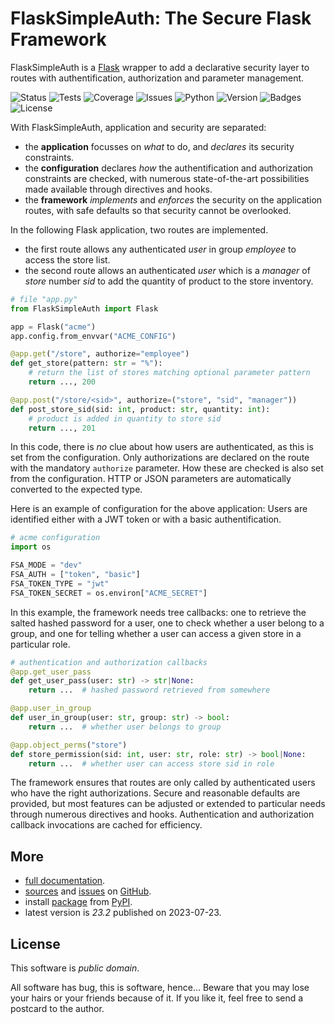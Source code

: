 # FlaskSimpleAuth: The Secure Flask Framework

FlaskSimpleAuth is a [Flask](https://flask.palletsprojects.com/) wrapper to add
a declarative security layer to routes with authentification, authorization and
parameter management.

![Status](https://github.com/zx80/flask-simple-auth/actions/workflows/fsa.yml/badge.svg?branch=master&style=flat)
![Tests](https://img.shields.io/badge/tests-79%20✓-success)
![Coverage](https://img.shields.io/badge/coverage-100%25-success)
![Issues](https://img.shields.io/github/issues/zx80/flask-simple-auth?style=flat)
![Python](https://img.shields.io/badge/python-3-informational)
![Version](https://img.shields.io/pypi/v/FlaskSimpleAuth)
![Badges](https://img.shields.io/badge/badges-8-informational)
![License](https://img.shields.io/pypi/l/flasksimpleauth?style=flat)

With FlaskSimpleAuth, application and security are separated:

- the **application** focusses on *what* to do, and *declares* its security
  constraints.
- the **configuration** declares *how* the authentification and authorization
  constraints are checked, with numerous state-of-the-art possibilities made
  available through directives and hooks.
- the **framework** *implements* and *enforces* the security on the application
  routes, with safe defaults so that security cannot be overlooked.

In the following Flask application, two routes are implemented.

- the first route allows any authenticated *user* in group *employee* to
  access the store list.
- the second route allows an authenticated *user* which is a *manager* of
  *store* number *sid* to add the quantity of product to the store inventory.

```python
# file "app.py"
from FlaskSimpleAuth import Flask

app = Flask("acme")
app.config.from_envvar("ACME_CONFIG")

@app.get("/store", authorize="employee")
def get_store(pattern: str = "%"):
    # return the list of stores matching optional parameter pattern
    return ..., 200

@app.post("/store/<sid>", authorize=("store", "sid", "manager"))
def post_store_sid(sid: int, product: str, quantity: int):
    # product is added in quantity to store sid
    return ..., 201
```

In this code, there is *no* clue about how users are authenticated, as this is
set from the configuration.
Only authorizations are declared on the route with the mandatory ``authorize``
parameter.
How these are checked is also set from the configuration.
HTTP or JSON parameters are automatically converted to the expected type.

Here is an example of configuration for the above application:
Users are identified either with a JWT token or with a basic authentification.

```python
# acme configuration
import os

FSA_MODE = "dev"
FSA_AUTH = ["token", "basic"]
FSA_TOKEN_TYPE = "jwt"
FSA_TOKEN_SECRET = os.environ["ACME_SECRET"]
```

In this example, the framework needs tree callbacks: one to retrieve the salted
hashed password for a user, one to check whether a user belong to a group, and
one for telling whether a user can access a given store in a particular role.

```python
# authentication and authorization callbacks
@app.get_user_pass
def get_user_pass(user: str) -> str|None:
    return ...  # hashed password retrieved from somewhere

@app.user_in_group
def user_in_group(user: str, group: str) -> bool:
    return ...  # whether user belongs to group

@app.object_perms("store")
def store_permission(sid: int, user: str, role: str) -> bool|None:
    return ...  # whether user can access store sid in role
```

The framework ensures that routes are only called by authenticated users
who have the right authorizations.
Secure and reasonable defaults are provided, but most features can be adjusted
or extended to particular needs through numerous directives and hooks.
Authentication and authorization callback invocations are cached for efficiency.

## More

- [full documentation](https://zx80.github.io/flask-simple-auth/).
- [sources](https://github.com/zx80/flask-simple-auth) and
  [issues](https://github.com/zx80/flask-simple-auth/issues) on
  [GitHub](https://github.com/).
- install [package](https://pypi.org/project/FlaskSimpleAuth/) from
  [PyPI](https://pypi.org/).
- latest version is *23.2* published on 2023-07-23.

## License

This software is *public domain*.

All software has bug, this is software, hence…
Beware that you may lose your hairs or your friends because of it.
If you like it, feel free to send a postcard to the author.
